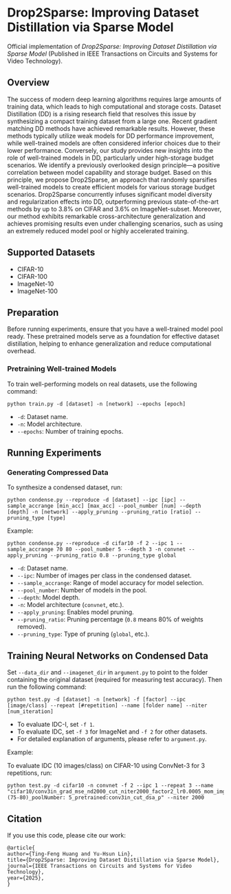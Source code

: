 # Drop2Sparse: Improving Dataset Distillation via Sparse Model

Official implementation of *Drop2Sparse: Improving Dataset Distillation via Sparse Model* (Published in IEEE Transactions on Circuits and Systems for Video Technology).

## Overview

The success of modern deep learning algorithms requires large amounts of training data, which leads to high computational and storage costs. Dataset Distillation (DD) is a rising research field that resolves this issue by synthesizing a compact training dataset from a large one. Recent gradient matching DD methods have achieved remarkable results. However, these methods typically utilize weak models for DD performance improvement, while well-trained models are often considered inferior choices due to their lower performance. Conversely, our study provides new insights into the role of well-trained models in DD, particularly under high-storage budget scenarios. We identify a previously overlooked design principle—a positive correlation between model capability and storage budget. Based on this principle, we propose Drop2Sparse, an approach that randomly sparsifies well-trained models to create efficient models for various storage budget scenarios. Drop2Sparse concurrently infuses significant model diversity and regularization effects into DD, outperforming previous state-of-the-art methods by up to 3.8% on CIFAR and 3.6% on ImageNet-subset. Moreover, our method exhibits remarkable cross-architecture generalization and achieves promising results even under challenging scenarios, such as using an extremely reduced model pool or highly accelerated training.

## Supported Datasets

- CIFAR-10
- CIFAR-100
- ImageNet-10
- ImageNet-100

## Preparation

Before running experiments, ensure that you have a well-trained model pool ready. These pretrained models serve as a foundation for effective dataset distillation, helping to enhance generalization and reduce computational overhead.

### Pretraining Well-trained Models

To train well-performing models on real datasets, use the following command:

```
python train.py -d [dataset] -n [network] --epochs [epoch]
```

- `-d`: Dataset name.
- `-n`: Model architecture.
- `--epochs`: Number of training epochs.

## Running Experiments

### Generating Compressed Data

To synthesize a condensed dataset, run:

```
python condense.py --reproduce -d [dataset] --ipc [ipc] --sample_accrange [min_acc] [max_acc] --pool_number [num] --depth [depth] -n [network] --apply_pruning --pruning_ratio [ratio] --pruning_type [type]
```

Example:

```
python condense.py --reproduce -d cifar10 -f 2 --ipc 1 --sample_accrange 70 80 --pool_number 5 --depth 3 -n convnet --apply_pruning --pruning_ratio 0.8 --pruning_type global
```

- `-d`: Dataset name.
- `--ipc`: Number of images per class in the condensed dataset.
- `--sample_accrange`: Range of model accuracy for model selection.
- `--pool_number`: Number of models in the pool.
- `--depth`: Model depth.
- `-n`: Model architecture (`convnet`, etc.).
- `--apply_pruning`: Enables model pruning.
- `--pruning_ratio`: Pruning percentage (`0.8` means 80% of weights removed).
- `--pruning_type`: Type of pruning (`global`, etc.).

## Training Neural Networks on Condensed Data

Set `--data_dir` and `--imagenet_dir` in `argument.py` to point to the folder containing the original dataset (required for measuring test accuracy). Then run the following command:

```
python test.py -d [dataset] -n [network] -f [factor] --ipc [image/class] --repeat [#repetition] --name [folder name] --niter [num_iteration]
```

- To evaluate IDC-I, set `-f 1`.
- To evaluate IDC, set `-f 3` for ImageNet and `-f 2` for other datasets.
- For detailed explanation of arguments, please refer to `argument.py`.

Example:

To evaluate IDC (10 images/class) on CIFAR-10 using ConvNet-3 for 3 repetitions, run:

```
python test.py -d cifar10 -n convnet -f 2 --ipc 1 --repeat 3 --name "cifar10/conv3in_grad_mse_nd2000_cut_niter2000_factor2_lr0.0005_mom_img0.5_mix_ipc:1_sample_accrange:(75-80)_poolNumber: 5_pretrained:conv3in_cut_dsa_p" --niter 2000
```

## Citation

If you use this code, please cite our work:

```
@article{
author={Ting-Feng Huang and Yu-Hsun Lin},
title={Drop2Sparse: Improving Dataset Distillation via Sparse Model},
journal={IEEE Transactions on Circuits and Systems for Video Technology},
year={2025},
}
```
